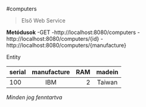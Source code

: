 #computers

>Első Web Service

**Metódusok**
-GET
    -http://localhost:8080/computers
    -http://localhost:8080/computers/{id}
    -http://localhost:8080/computers/{manufacture}

Entity

| serial | manufacture | RAM | madein |
|:----|:----:|----:|:----:| 
|100|IBM|2|Taiwan|

*Minden jog fenntartva*

    

